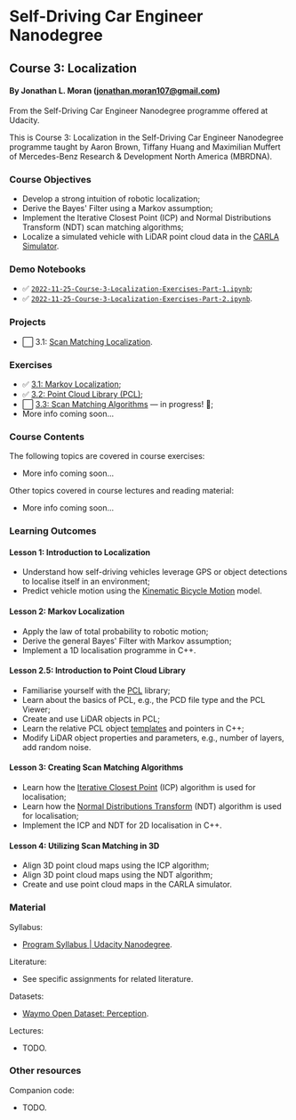 # Self-Driving Car Engineer Nanodegree
## Course 3: Localization
#### By Jonathan L. Moran (jonathan.moran107@gmail.com)
From the Self-Driving Car Engineer Nanodegree programme offered at Udacity.

This is Course 3: Localization in the Self-Driving Car Engineer Nanodegree programme taught by Aaron Brown, Tiffany Huang and Maximilian Muffert of Mercedes-Benz Research & Development North America (MBRDNA).


### Course Objectives
* Develop a strong intuition of robotic localization;
* Derive the Bayes' Filter using a Markov assumption;
* Implement the Iterative Closest Point (ICP) and Normal Distributions Transform (NDT) scan matching algorithms;
* Localize a simulated vehicle with LiDAR point cloud data in the [CARLA Simulator](https://carla.org/). 


### Demo Notebooks
* ✅ [`2022-11-25-Course-3-Localization-Exercises-Part-1.ipynb`](https://github.com/jonathanloganmoran/ND0013-Self-Driving-Car-Engineer/blob/main/3-Localization/3-1-Markov-Localization/2022-11-25-Course-3-Localization-Exercises-Part-1.ipynb);
* ✅ [`2022-11-25-Course-3-Localization-Exercises-Part-2.ipynb`](https://github.com/jonathanloganmoran/ND0013-Self-Driving-Car-Engineer/blob/main/3-Localization/3-1-Markov-Localization/2022-11-25-Course-3-Localization-Exercises-Part-2.ipynb).


### Projects
* ⬜️ 3.1: [Scan Matching Localization]().


### Exercises
* ✅ [3.1: Markov Localization](https://github.com/jonathanloganmoran/ND0013-Self-Driving-Car-Engineer/tree/main/3-Localization/3-1-Markov-Localization/exercises);
* ✅ [3.2: Point Cloud Library (PCL)](https://github.com/jonathanloganmoran/ND0013-Self-Driving-Car-Engineer/tree/main/3-Localization/3-2-Point-Cloud-Library);
* ⬜️ [3.3: Scan Matching Algorithms]() — in progress! 🎉;
* More info coming soon...


### Course Contents
The following topics are covered in course exercises:
* More info coming soon...


Other topics covered in course lectures and reading material:
* More info coming soon...


### Learning Outcomes
#### Lesson 1: Introduction to Localization
* Understand how self-driving vehicles leverage GPS or object detections to localise itself in an environment;
* Predict vehicle motion using the [Kinematic Bicycle Motion](https://thomasfermi.github.io/Algorithms-for-Automated-Driving/Control/BicycleModel.html) model.

#### Lesson 2: Markov Localization
* Apply the law of total probability to robotic motion;
* Derive the general Bayes' Filter with Markov assumption;
* Implement a 1D localisation programme in C++.

#### Lesson 2.5: Introduction to Point Cloud Library
* Familiarise yourself with the [PCL](https://pointclouds.org/) library;
* Learn about the basics of PCL, e.g., the PCD file type and the PCL Viewer;
* Create and use LiDAR objects in PCL;
* Learn the relative PCL object [templates](http://www.cplusplus.com/doc/oldtutorial/templates/) and pointers in C++;
* Modify LiDAR object properties and parameters, e.g., number of layers, add random noise.

#### Lesson 3: Creating Scan Matching Algorithms
* Learn how the [Iterative Closest Point](https://en.wikipedia.org/wiki/Iterative_closest_point) (ICP) algorithm is used for localisation;
* Learn how the [Normal Distributions Transform](https://en.wikipedia.org/wiki/Normal_distributions_transform) (NDT) algorithm is used for localisation;
* Implement the ICP and NDT for 2D localisation in C++.

#### Lesson 4: Utilizing Scan Matching in 3D
* Align 3D point cloud maps using the ICP algorithm;
* Align 3D point cloud maps using the NDT algorithm;
* Create and use point cloud maps in the CARLA simulator.


### Material
Syllabus:
* [Program Syllabus | Udacity Nanodegree](https://d20vrrgs8k4bvw.cloudfront.net/documents/en-US/Self-Driving+Car+Engineer+Nanodegree+Syllabus+nd0013+.pdf).

Literature:
* See specific assignments for related literature.

Datasets:
* [Waymo Open Dataset: Perception](https://waymo.com/open/).

Lectures:
* TODO.

### Other resources
Companion code:
* TODO.
